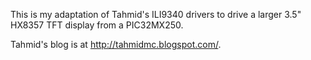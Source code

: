 This is my adaptation of Tahmid's ILI9340 drivers to drive a larger 3.5" HX8357 TFT display from a PIC32MX250.

Tahmid's blog is at http://tahmidmc.blogspot.com/.

